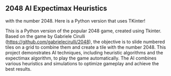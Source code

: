 ## 2048 AI Expectimax Heuristics

 with the number 2048. Here is a Python version that uses TKinter! 

This is a Python version of the popular 2048 game, created using Tkinter. Based on the game by Gabriele Cirulli (https://github.com/gabrielecirulli/2048), the objective is to slide numbered tiles on a grid to combine them and create a tile with the number 2048. This project demonstrates AI techniques, including heuristic algorithms and the expectimax algorithm, to play the game automatically. The AI combines various heuristics and simulations to optimize gameplay and achieve the best results.